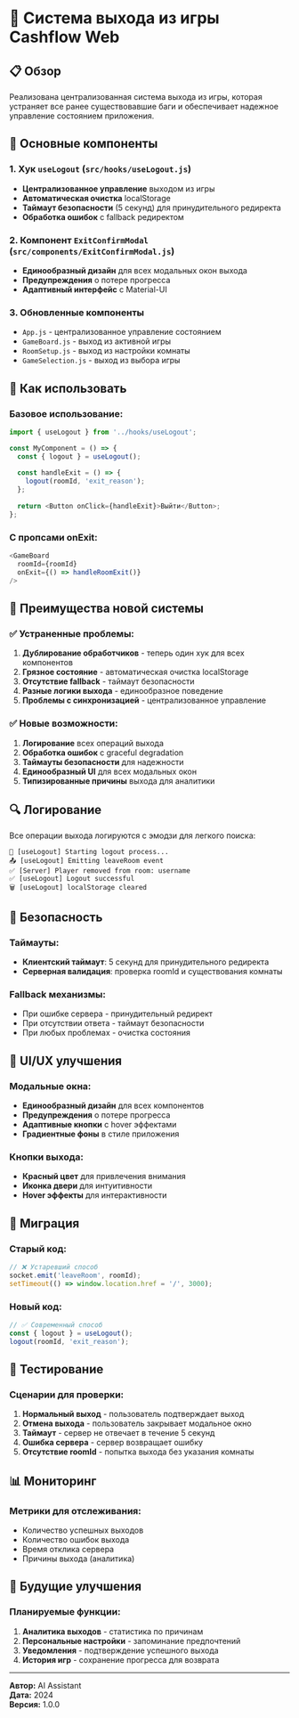 # 🚪 Система выхода из игры Cashflow Web

## 📋 Обзор

Реализована централизованная система выхода из игры, которая устраняет все ранее существовавшие баги и обеспечивает надежное управление состоянием приложения.

## 🔧 Основные компоненты

### 1. **Хук `useLogout`** (`src/hooks/useLogout.js`)
- **Централизованное управление** выходом из игры
- **Автоматическая очистка** localStorage
- **Таймаут безопасности** (5 секунд) для принудительного редиректа
- **Обработка ошибок** с fallback редиректом

### 2. **Компонент `ExitConfirmModal`** (`src/components/ExitConfirmModal.js`)
- **Единообразный дизайн** для всех модальных окон выхода
- **Предупреждения** о потере прогресса
- **Адаптивный интерфейс** с Material-UI

### 3. **Обновленные компоненты**
- `App.js` - централизованное управление состоянием
- `GameBoard.js` - выход из активной игры
- `RoomSetup.js` - выход из настройки комнаты
- `GameSelection.js` - выход из выбора игры

## 🚀 Как использовать

### **Базовое использование:**
```javascript
import { useLogout } from '../hooks/useLogout';

const MyComponent = () => {
  const { logout } = useLogout();
  
  const handleExit = () => {
    logout(roomId, 'exit_reason');
  };
  
  return <Button onClick={handleExit}>Выйти</Button>;
};
```

### **С пропсами onExit:**
```javascript
<GameBoard 
  roomId={roomId} 
  onExit={() => handleRoomExit()} 
/>
```

## 🎯 Преимущества новой системы

### ✅ **Устраненные проблемы:**
1. **Дублирование обработчиков** - теперь один хук для всех компонентов
2. **Грязное состояние** - автоматическая очистка localStorage
3. **Отсутствие fallback** - таймаут безопасности
4. **Разные логики выхода** - единообразное поведение
5. **Проблемы с синхронизацией** - централизованное управление

### ✅ **Новые возможности:**
1. **Логирование** всех операций выхода
2. **Обработка ошибок** с graceful degradation
3. **Таймауты безопасности** для надежности
4. **Единообразный UI** для всех модальных окон
5. **Типизированные причины** выхода для аналитики

## 🔍 Логирование

Все операции выхода логируются с эмодзи для легкого поиска:

```
🔄 [useLogout] Starting logout process...
📤 [useLogout] Emitting leaveRoom event
✅ [Server] Player removed from room: username
✅ [useLogout] Logout successful
🗑️ [useLogout] localStorage cleared
```

## 🚨 Безопасность

### **Таймауты:**
- **Клиентский таймаут**: 5 секунд для принудительного редиректа
- **Серверная валидация**: проверка roomId и существования комнаты

### **Fallback механизмы:**
- При ошибке сервера - принудительный редирект
- При отсутствии ответа - таймаут безопасности
- При любых проблемах - очистка состояния

## 📱 UI/UX улучшения

### **Модальные окна:**
- **Единообразный дизайн** для всех компонентов
- **Предупреждения** о потере прогресса
- **Адаптивные кнопки** с hover эффектами
- **Градиентные фоны** в стиле приложения

### **Кнопки выхода:**
- **Красный цвет** для привлечения внимания
- **Иконка двери** для интуитивности
- **Hover эффекты** для интерактивности

## 🔄 Миграция

### **Старый код:**
```javascript
// ❌ Устаревший способ
socket.emit('leaveRoom', roomId);
setTimeout(() => window.location.href = '/', 3000);
```

### **Новый код:**
```javascript
// ✅ Современный способ
const { logout } = useLogout();
logout(roomId, 'exit_reason');
```

## 🧪 Тестирование

### **Сценарии для проверки:**
1. **Нормальный выход** - пользователь подтверждает выход
2. **Отмена выхода** - пользователь закрывает модальное окно
3. **Таймаут** - сервер не отвечает в течение 5 секунд
4. **Ошибка сервера** - сервер возвращает ошибку
5. **Отсутствие roomId** - попытка выхода без указания комнаты

## 📊 Мониторинг

### **Метрики для отслеживания:**
- Количество успешных выходов
- Количество ошибок выхода
- Время отклика сервера
- Причины выхода (аналитика)

## 🚀 Будущие улучшения

### **Планируемые функции:**
1. **Аналитика выходов** - статистика по причинам
2. **Персональные настройки** - запоминание предпочтений
3. **Уведомления** - подтверждение успешного выхода
4. **История игр** - сохранение прогресса для возврата

---

**Автор:** AI Assistant  
**Дата:** 2024  
**Версия:** 1.0.0
